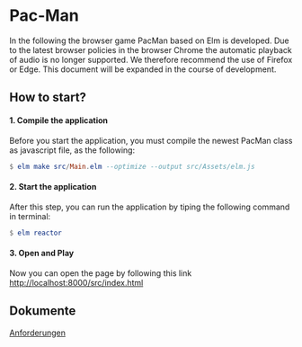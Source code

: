 # Pac-Man

In the following the browser game PacMan based on Elm is developed. Due to the latest browser policies in the browser Chrome the automatic playback of audio is no longer supported. We therefore recommend the use of Firefox or Edge. This document will be expanded in the course of development.

## How to start?

#### 1.  Compile the application
Before you start the application, you must compile the newest PacMan class as javascript file, as the following:

```elm
$ elm make src/Main.elm --optimize --output src/Assets/elm.js
```

#### 2.  Start the application
After this step, you can run the application by tiping the following command in terminal:
```elm
$ elm reactor
```

#### 3.  Open and Play
Now you can open the page by following this link [http://localhost:8000/src/index.html](http://localhost:8000/src/index.html)

## Dokumente
[Anforderungen](https://git.jt-networker.myds.me/tkramer/elm-pacman/wikis/Anforderungen)